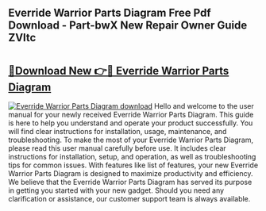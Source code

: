 ## Everride Warrior Parts Diagram Free Pdf Download - Part-bwX New Repair Owner Guide ZVItc

# <h2><a href="http://dflz2r.blite.top/?on=Everride+Warrior+Parts+Diagram">🔗Download New 👉🔴 Everride Warrior Parts Diagram</a></h2>

[![Everride Warrior Parts Diagram download](https://i.imgur.com/lujVjoI.png)](http://dflz2r.blite.top/?on=Everride+Warrior+Parts+Diagram)
Hello and welcome to the user manual for your newly received Everride Warrior Parts Diagram. This guide is here to help you understand and operate your product successfully. You will find clear instructions for installation, usage, maintenance, and troubleshooting. To make the most of your Everride Warrior Parts Diagram, please read this user manual carefully before use. It includes clear instructions for installation, setup, and operation, as well as troubleshooting tips for common issues. With features like list of features, your new Everride Warrior Parts Diagram is designed to maximize productivity and efficiency. We believe that the Everride Warrior Parts Diagram has served its purpose in getting you started with your new gadget. Should you need any clarification or assistance, our customer support team is always available.
